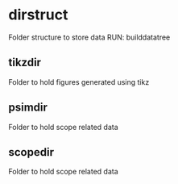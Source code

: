 # dirstruct
Folder structure to store data
RUN: builddatatree

## tikzdir

Folder to hold figures generated using tikz

## psimdir
Folder to hold scope related data

## scopedir
Folder to hold scope related data

